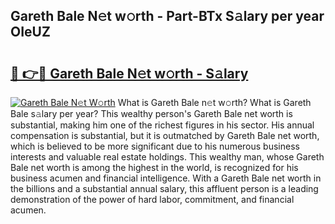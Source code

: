 ## Gareth Bale N𝚎t w𝚘rth - Part-BTx S𝚊lary per year OIeUZ

# <h2><a href="http://gc4mh8v.nevu.top/?p=Gareth+Bale">🔗 👉🔴 Gareth Bale N𝚎t w𝚘rth - S𝚊lary</a></h2>

[![Gareth Bale N𝚎t W𝚘rth](https://i.imgur.com/Oavwk0R.jpeg)](http://gc4mh8v.nevu.top/?p=Gareth+Bale)
What is Gareth Bale n𝚎t w𝚘rth? What is Gareth Bale s𝚊lary per year?
This wealthy person's Gareth Bale net worth is substantial, making him one of the richest figures in his sector. His annual compensation is substantial, but it is outmatched by Gareth Bale net worth, which is believed to be more significant due to his numerous business interests and valuable real estate holdings. This wealthy man, whose Gareth Bale net worth is among the highest in the world, is recognized for his business acumen and financial intelligence. With a Gareth Bale net worth in the billions and a substantial annual salary, this affluent person is a leading demonstration of the power of hard labor, commitment, and financial acumen.

